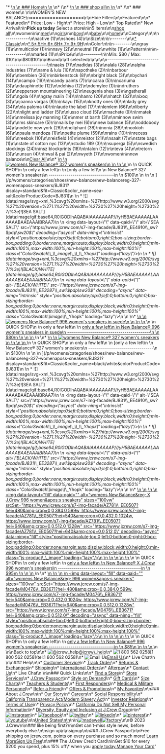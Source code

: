 "*   [\n    \n    ### Home\n    \n    ](/)\n*   /\n*   [\n    \n    ### shop all\n    \n    ](/all)\n*   /\n*   ### women\n    \n\nWOMEN'S NEW BALANCE\n===================\n\nHide Filters\n\nFeatured\n\n*   Featured\n*   Price: Low - High\n*   Price: High - Low\n*   Top Rated\n*   New Arrival\n\n**Pick up today** Select a store\n\n5 items\n\n[shop all](/all/?crawl=no)\n\nwomen\n\n[men](/all/mens?crawl=no)\n\n[girls](/all/girls?crawl=no)\n\n[boys](/all/boys?crawl=no)\n\n[baby](/all/baby?crawl=no)\n\n[home](/all/home?crawl=no)\n\nCategory\n\n\n------------\n\n[](/all/womens?sub-categories=womens-shopall-active&brand=NEW%20BALANCE&crawl=no)active (1)\n\n[](/all/womens?sub-categories=womens-shopall-shoes&brand=NEW%20BALANCE&crawl=no)shoes (4)\n\nSize\n\n\n--------\n\n[*   Classic](/all/womens?brand=NEW%20BALANCE&crawl=no&fit=Classic)\n\n[*   5](/all/womens?brand=NEW%20BALANCE&crawl=no&size=5%20MEDIUM)[*   5H](/all/womens?brand=NEW%20BALANCE&crawl=no&size=5H%20MEDIUM)[*   6](/all/womens?brand=NEW%20BALANCE&crawl=no&size=6%20MEDIUM)[*   6H](/all/womens?brand=NEW%20BALANCE&crawl=no&size=6H%20MEDIUM)[*   7](/all/womens?brand=NEW%20BALANCE&crawl=no&size=7%20MEDIUM)[*   9](/all/womens?brand=NEW%20BALANCE&crawl=no&size=9%20MEDIUM)[*   9H](/all/womens?brand=NEW%20BALANCE&crawl=no&size=9H%20MEDIUM)\n\nColor\n\n\n---------\n\n[](/all/womens?brand=NEW%20BALANCE&crawl=no&l_color=root-gray)gray (1)\n\n[](/all/womens?brand=NEW%20BALANCE&crawl=no&l_color=root-multicolor)multicolor (1)\n\n[](/all/womens?brand=NEW%20BALANCE&crawl=no&l_color=root-navy)navy (2)\n\n[](/all/womens?brand=NEW%20BALANCE&crawl=no&l_color=root-neutral)neutral (1)\n\n[](/all/womens?brand=NEW%20BALANCE&crawl=no&l_color=root-white)white (1)\n\nPattern\n\n\n-----------\n\n[](/all/womens?brand=NEW%20BALANCE&crawl=no&l_pattern=root-marled)marled (1)\n\nPrice\n\n\n---------\n\nMin: $80 / Max: $101\n\n$80$101\n\nBrand\n\n1 selected[](/all/womens?crawl=no)\n\n\n\n\n-----------------------------------------------\n\n[](/all/womens?brand=AAKS,NEW%20BALANCE&crawl=no)aaks (7)\n\n[](/all/womens?brand=ADIDAS,NEW%20BALANCE&crawl=no)adidas (3)\n\n[](/all/womens?brand=ALALA,NEW%20BALANCE&crawl=no)alala (28)\n\n[](/all/womens?brand=ALPHA%20INDUSTRIES,NEW%20BALANCE&crawl=no)alpha industries (7)\n\n[](/all/womens?brand=AME%20%26%20LULU,NEW%20BALANCE&crawl=no)ame & lulu (10)\n\n[](/all/womens?brand=APOTHEKE,NEW%20BALANCE&crawl=no)apotheke (2)\n\n[](/all/womens?brand=BARBOUR,NEW%20BALANCE&crawl=no)barbour (6)\n\n[](/all/womens?brand=BEMBIEN,NEW%20BALANCE&crawl=no)bembien (26)\n\n[](/all/womens?brand=Birkenstock,NEW%20BALANCE&crawl=no)birkenstock (8)\n\n[](/all/womens?brand=BRIGHT%20BLACK,NEW%20BALANCE&crawl=no)bright black (3)\n\n[](/all/womens?brand=BYCHARI,NEW%20BALANCE&crawl=no)bychari (14)\n\n[](/all/womens?brand=CAMPO,NEW%20BALANCE&crawl=no)campo (19)\n\n[](/all/womens?brand=CANDY%20PAINTS,NEW%20BALANCE&crawl=no)candy paints (7)\n\n[](/all/womens?brand=CARAA,NEW%20BALANCE&crawl=no)caraa (5)\n\n[](/all/womens?brand=CARIUMA,NEW%20BALANCE&crawl=no)cariuma (3)\n\n[](/all/womens?brand=DAUPHINETTE,NEW%20BALANCE&crawl=no)dauphinette (12)\n\n[](/all/womens?brand=DEHIYA,NEW%20BALANCE&crawl=no)dehiya (12)\n\n[](/all/womens?brand=DEMYLEE,NEW%20BALANCE&crawl=no)demylee (1)\n\n[](/all/womens?brand=DRUTHERS,NEW%20BALANCE&crawl=no)druthers (2)\n\n[](/all/womens?brand=EPPERSON%20MOUNTAINEERING,NEW%20BALANCE&crawl=no)epperson mountaineering (2)\n\n[](/all/womens?brand=EUGENIA%20SHEA,NEW%20BALANCE&crawl=no)eugenia shea (3)\n\n[](/all/womens?brand=GATHERALL,NEW%20BALANCE&crawl=no)gatherall (2)\n\n[](/all/womens?brand=GOLA,NEW%20BALANCE&crawl=no)gola (4)\n\n[](/all/womens?brand=GRAY%20MALIN,NEW%20BALANCE&crawl=no)gray malin (14)\n\n[](/all/womens?brand=HANRO,NEW%20BALANCE&crawl=no)hanro (20)\n\n[](/all/womens?brand=HATCH,NEW%20BALANCE&crawl=no)hatch (32)\n\n[](/all/womens?brand=IXOQ,NEW%20BALANCE&crawl=no)ixoq (3)\n\n[](/all/womens?brand=JOANNA%20VARGAS,NEW%20BALANCE&crawl=no)joanna vargas (8)\n\n[](/all/womens?brand=KAYU,NEW%20BALANCE&crawl=no)kayu (15)\n\n[](/all/womens?brand=KNOTTY%20ONES,NEW%20BALANCE&crawl=no)knotty ones (6)\n\n[](/all/womens?brand=LADY%20GREY,NEW%20BALANCE&crawl=no)lady grey (34)\n\n[](/all/womens?brand=LA%20PALOMA,NEW%20BALANCE&crawl=no)la paloma (4)\n\n[](/all/womens?brand=LAUDE%20THE%20LABEL,NEW%20BALANCE&crawl=no)laude the label (17)\n\n[](/all/womens?brand=LEMLEM,NEW%20BALANCE&crawl=no)lemlem (66)\n\n[](/all/womens?brand=LIBERTY,NEW%20BALANCE&crawl=no)liberty (22)\n\n[](/all/womens?brand=LIGHT%20AND%20LADDER,NEW%20BALANCE&crawl=no)light and ladder (5)\n\n[](/all/womens?brand=LUSSO%20CLOUD,NEW%20BALANCE&crawl=no)lusso cloud (5)\n\n[](/all/womens?brand=MACHETE,NEW%20BALANCE&crawl=no)machete (9)\n\n[](/all/womens?brand=MATEK,NEW%20BALANCE&crawl=no)matek (4)\n\n[](/all/womens?brand=MELISSA%20JOY%20MANNING,NEW%20BALANCE&crawl=no)melissa joy manning (3)\n\n[](/all/womens?brand=MER%20ST%20BARTH,NEW%20BALANCE&crawl=no)mer st barth (3)\n\n[](/all/womens?brand=MINNOW%20SWIM,NEW%20BALANCE&crawl=no)minnow swim (3)\n\n[](/all/womens?brand=MS%20SKINCARE,NEW%20BALANCE&crawl=no)ms skincare (5)\n\n[](/all/womens?brand=NAILS%20BY%20MEI,NEW%20BALANCE&crawl=no)nails by mei (6)\n\n[](/all/womens?crawl=no)new balance (5)\n\n[](/all/womens?brand=NEW%20BALANCE,ODDOBODY&crawl=no)oddobody (4)\n\n[](/all/womens?brand=NEW%20BALANCE,ODETTE%20NEW%20YORK&crawl=no)odette new york (26)\n\n[](/all/womens?brand=NEW%20BALANCE,OLIPHANT&crawl=no)oliphant (38)\n\n[](/all/womens?brand=NEW%20BALANCE,ONIA&crawl=no)onia (38)\n\n[](/all/womens?brand=NEW%20BALANCE,OOKIOH&crawl=no)ookioh (6)\n\n[](/all/womens?brand=NEW%20BALANCE,PAULA%20MENDOZA&crawl=no)paula mendoza (1)\n\n[](/all/womens?brand=NEW%20BALANCE,PETITE%20PLUME&crawl=no)petite plume (59)\n\n[](/all/womens?brand=NEW%20BALANCE,RAINS&crawl=no)rains (10)\n\n[](/all/womens?brand=NEW%20BALANCE,RECESS&crawl=no)recess (8)\n\n[](/all/womens?brand=NEW%20BALANCE,REEBOK&crawl=no)reebok (10)\n\n[](/all/womens?brand=NEW%20BALANCE,REISFIELD&crawl=no)reisfield (4)\n\n[](/all/womens?brand=NEW%20BALANCE,REISTOR&crawl=no)reistor (21)\n\n[](/all/womens?brand=NEW%20BALANCE,SAALT&crawl=no)saalt (7)\n\n[](/all/womens?brand=NEW%20BALANCE,STATE%20BAGS&crawl=no)state bags (1)\n\n[](/all/womens?brand=NEW%20BALANCE,STATE%20OF%20COTTON%20NYC&crawl=no)state of cotton nyc (13)\n\n[](/all/womens?brand=NEW%20BALANCE,STUDIO%20189&crawl=no)studio 189 (3)\n\n[](/all/womens?brand=NEW%20BALANCE,SUPERGA&crawl=no)superga (5)\n\n[](/all/womens?brand=NEW%20BALANCE,SWEDISH%20STOCKINGS&crawl=no)swedish stockings (24)\n\n[](/all/womens?brand=NEW%20BALANCE,SZ%20BLOCKPRINTS&crawl=no)sz blockprints (18)\n\n[](/all/womens?brand=NEW%20BALANCE,TALON&crawl=no)talon (12)\n\n[](/all/womens?brand=NEW%20BALANCE,TEVA&crawl=no)teva (4)\n\n[](/all/womens?brand=NEW%20BALANCE,TRETORN&crawl=no)tretorn (3)\n\n[](/all/womens?brand=NEW%20BALANCE,UNSUN&crawl=no)unsun (4)\n\n[](/all/womens?brand=NEW%20BALANCE,WAL%20%26%20PAI&crawl=no)wal & pai (2)\n\n[](/all/womens?brand=NEW%20BALANCE,WYETH&crawl=no)wyeth (7)\n\nwomen[](/all/?crawl=no)\n\nnew balance[](/all/womens?crawl=no)\n\n[Clear All](/all/?crawl=no)\n\n*   [\n    \n    ![womens New Balance&reg; 327 women&apos;s sneakers](https://www.jcrew.com/s7-img-facade/BJ831_EE4910?hei=640&crop=0,0,512,0)\n    \n    \n    \n    ](/p/womens/categories/shoes/new-balance/new-balancereg-327-womenaposs-sneakers/BJ831?display=standard&fit=Classic&color_name=sea-salt&colorProductCode=BJ831)\n    \n    QUICK SHOP\n    \n    only a few left\n    \n    [only a few left\n    \n    New Balance® 327 women's sneakers\n    ---------------------------------\n    \n    $100\n    \n    \n    \n    ](/p/womens/categories/shoes/new-balance/new-balancereg-327-womenaposs-sneakers/BJ831?display=standard&fit=Classic&color_name=sea-salt&colorProductCode=BJ831)\n    \n    *   ![](data:image/svg+xml,%3csvg%20xmlns=%27http://www.w3.org/2000/svg%27%20version=%271.1%27%20width=%2730%27%20height=%2730%27/%3e)![SEA SALT](data:image/gif;base64,R0lGODlhAQABAIAAAAAAAP///yH5BAEAAAAALAAAAAABAAEAAAIBRAA7)\n        \n        <img data-layout=\"\" data-qaid=\"\" alt=\"SEA SALT\" src=\"https://www.jcrew.com/s7-img-facade/BJ831\\_EE4910\\_sw?$pdp\\_sw20$\" decoding=\"async\" data-nimg=\"intrinsic\" style=\"position:absolute;top:0;left:0;bottom:0;right:0;box-sizing:border-box;padding:0;border:none;margin:auto;display:block;width:0;height:0;min-width:100%;max-width:100%;min-height:100%;max-height:100%\" class=\"ColorSwatch\\_\\_image\\_\\_\\_Yhopk\" loading=\"lazy\"/>\n        \n    *   ![](data:image/svg+xml,%3csvg%20xmlns=%27http://www.w3.org/2000/svg%27%20version=%271.1%27%20width=%2730%27%20height=%2730%27/%3e)![BLACK/WHITE](data:image/gif;base64,R0lGODlhAQABAIAAAAAAAP///yH5BAEAAAAALAAAAAABAAEAAAIBRAA7)\n        \n        <img data-layout=\"\" data-qaid=\"\" alt=\"BLACK/WHITE\" src=\"https://www.jcrew.com/s7-img-facade/BJ831\\_EE3287\\_sw?$pdp\\_sw20$\" decoding=\"async\" data-nimg=\"intrinsic\" style=\"position:absolute;top:0;left:0;bottom:0;right:0;box-sizing:border-box;padding:0;border:none;margin:auto;display:block;width:0;height:0;min-width:100%;max-width:100%;min-height:100%;max-height:100%\" class=\"ColorSwatch\\_\\_image\\_\\_\\_Yhopk\" loading=\"lazy\"/>\n        \n    \n*   [\n    \n    ![womens New Balance&reg; 996 women&apos;s sneakers in suede](https://www.jcrew.com/s7-img-facade/AR522_EB7522?hei=640&crop=0,0,512,0)\n    \n    \n    \n    ](/p/womens/categories/clothing/active/new-balancereg-996-womenaposs-sneakers-in-suede/AR522?display=standard&fit=Classic&color_name=navy/sand&colorProductCode=AR522)\n    \n    QUICK SHOP\n    \n    only a few left\n    \n    [only a few left\n    \n    New Balance® 996 women's sneakers in suede\n    ------------------------------------------\n    \n    $80\n    \n    \n    \n    ](/p/womens/categories/clothing/active/new-balancereg-996-womenaposs-sneakers-in-suede/AR522?display=standard&fit=Classic&color_name=navy/sand&colorProductCode=AR522)\n    \n*   [\n    \n    ![womens New Balance&reg; 327 women&apos;s sneakers](https://www.jcrew.com/s7-img-facade/BJ831_EE3287?hei=640&crop=0,0,512,0)\n    \n    \n    \n    ](/p/womens/categories/shoes/new-balance/new-balancereg-327-womenaposs-sneakers/BJ831?display=standard&fit=Classic&color_name=black/white&colorProductCode=BJ831)\n    \n    QUICK SHOP\n    \n    only a few left\n    \n    [only a few left\n    \n    New Balance® 327 women's sneakers\n    ---------------------------------\n    \n    $100\n    \n    \n    \n    ](/p/womens/categories/shoes/new-balance/new-balancereg-327-womenaposs-sneakers/BJ831?display=standard&fit=Classic&color_name=black/white&colorProductCode=BJ831)\n    \n    *   ![](data:image/svg+xml,%3csvg%20xmlns=%27http://www.w3.org/2000/svg%27%20version=%271.1%27%20width=%2730%27%20height=%2730%27/%3e)![SEA SALT](data:image/gif;base64,R0lGODlhAQABAIAAAAAAAP///yH5BAEAAAAALAAAAAABAAEAAAIBRAA7)\n        \n        <img data-layout=\"\" data-qaid=\"\" alt=\"SEA SALT\" src=\"https://www.jcrew.com/s7-img-facade/BJ831\\_EE4910\\_sw?$pdp\\_sw20$\" decoding=\"async\" data-nimg=\"intrinsic\" style=\"position:absolute;top:0;left:0;bottom:0;right:0;box-sizing:border-box;padding:0;border:none;margin:auto;display:block;width:0;height:0;min-width:100%;max-width:100%;min-height:100%;max-height:100%\" class=\"ColorSwatch\\_\\_image\\_\\_\\_Yhopk\" loading=\"lazy\"/>\n        \n    *   ![](data:image/svg+xml,%3csvg%20xmlns=%27http://www.w3.org/2000/svg%27%20version=%271.1%27%20width=%2730%27%20height=%2730%27/%3e)![BLACK/WHITE](data:image/gif;base64,R0lGODlhAQABAIAAAAAAAP///yH5BAEAAAAALAAAAAABAAEAAAIBRAA7)\n        \n        <img data-layout=\"\" data-qaid=\"\" alt=\"BLACK/WHITE\" src=\"https://www.jcrew.com/s7-img-facade/BJ831\\_EE3287\\_sw?$pdp\\_sw20$\" decoding=\"async\" data-nimg=\"intrinsic\" style=\"position:absolute;top:0;left:0;bottom:0;right:0;box-sizing:border-box;padding:0;border:none;margin:auto;display:block;width:0;height:0;min-width:100%;max-width:100%;min-height:100%;max-height:100%\" class=\"ColorSwatch\\_\\_image\\_\\_\\_Yhopk\" loading=\"lazy\"/>\n        \n    \n*   [\n    \n    ![womens New Balance&reg; X J.Crew 996 women&apos;s sneakers](data:image/gif;base64,R0lGODlhAQABAIAAAAAAAP///yH5BAEAAAAALAAAAAABAAEAAAIBRAA7)\n    \n    <img data-layout=\"fill\" data-qaid=\"\" alt=\"womens New Balance&amp;reg; X J.Crew 996 women&amp;apos;s sneakers\" sizes=\"100vw\" srcSet=\"https://www.jcrew.com/s7-img-facade/AZ781\\_EE0507?hei=480&amp;crop=0,0,384,0 599w, https://www.jcrew.com/s7-img-facade/AZ781\\_EE0507?hei=540&amp;crop=0,0,432,0 1024w, https://www.jcrew.com/s7-img-facade/AZ781\\_EE0507?hei=640&amp;crop=0,0,512,0 1328w\" src=\"https://www.jcrew.com/s7-img-facade/AZ781\\_EE0507?hei=640&amp;crop=0,0,512,0\" decoding=\"async\" data-nimg=\"fill\" style=\"position:absolute;top:0;left:0;bottom:0;right:0;box-sizing:border-box;padding:0;border:none;margin:auto;display:block;width:0;height:0;min-width:100%;max-width:100%;min-height:100%;max-height:100%\" class=\"js-product\\_\\_image\" loading=\"lazy\"/>\n    \n    \n    \n    \n    \n    ](/p/womens/categories/shoes/new-balance/new-balancereg-x-jcrew-996-womenaposs-sneakers/AZ781?display=standard&fit=Classic&color_name=marblehead/seasalt/indi&colorProductCode=AZ781)\n    \n    QUICK SHOP\n    \n    only a few left\n    \n    [only a few left\n    \n    New Balance® X J.Crew 996 women's sneakers\n    ------------------------------------------\n    \n    $95\n    \n    \n    \n    ](/p/womens/categories/shoes/new-balance/new-balancereg-x-jcrew-996-womenaposs-sneakers/AZ781?display=standard&fit=Classic&color_name=marblehead/seasalt/indi&colorProductCode=AZ781)\n    \n*   [\n    \n    ![womens New Balance&reg; 996 women&apos;s sneakers](data:image/gif;base64,R0lGODlhAQABAIAAAAAAAP///yH5BAEAAAAALAAAAAABAAEAAAIBRAA7)\n    \n    <img data-layout=\"fill\" data-qaid=\"\" alt=\"womens New Balance&amp;reg; 996 women&amp;apos;s sneakers\" sizes=\"100vw\" srcSet=\"https://www.jcrew.com/s7-img-facade/M0476\\_EB3671?hei=480&amp;crop=0,0,384,0 599w, https://www.jcrew.com/s7-img-facade/M0476\\_EB3671?hei=540&amp;crop=0,0,432,0 1024w, https://www.jcrew.com/s7-img-facade/M0476\\_EB3671?hei=640&amp;crop=0,0,512,0 1328w\" src=\"https://www.jcrew.com/s7-img-facade/M0476\\_EB3671?hei=640&amp;crop=0,0,512,0\" decoding=\"async\" data-nimg=\"fill\" style=\"position:absolute;top:0;left:0;bottom:0;right:0;box-sizing:border-box;padding:0;border:none;margin:auto;display:block;width:0;height:0;min-width:100%;max-width:100%;min-height:100%;max-height:100%\" class=\"js-product\\_\\_image\" loading=\"lazy\"/>\n    \n    \n    \n    \n    \n    ](/p/womens/categories/shoes/new-balance/new-balancereg-996-womenaposs-sneakers/M0476?display=standard&fit=Classic&color_name=navy/copper&colorProductCode=M0476)\n    \n    QUICK SHOP\n    \n    only a few left\n    \n    [only a few left\n    \n    New Balance® 996 women's sneakers\n    ---------------------------------\n    \n    $85\n    \n    \n    \n    ](/p/womens/categories/shoes/new-balance/new-balancereg-996-womenaposs-sneakers/M0476?display=standard&fit=Classic&color_name=navy/copper&colorProductCode=M0476)\n    \n\nBack to top\n\n*   ![@jcrew_help](/next-static/images/sidecar-modules/footer/twitter-2.svg)[@jcrew\\_help](https://twitter.com/jcrew_help)\n*   ![1 800 562 0258](/next-static/images/sidecar-modules/footer/phone-2.svg)[1 800 562 0258](tel:1 800 562 0258)\n*   ![Email Us](/next-static/images/sidecar-modules/footer/email.svg)[Email Us](mailto:help@jcrew.com)\n*   Live Chat\n    \n\n### Help\n\n*   [Customer Service](/help/customer-service)\n*   [Track Order](/help/order-status)\n*   [Returns & Exchanges](/help/returns-exchanges)\n*   [Shipping](/help/shipping-handling)\n*   [International Orders](/help/international-orders)\n*   [Afterpay](/afterpay-faq)\n*   [Contact Us](/help/contact-us)\n*   Live Chat\n    \n\n### Quick Links\n\n*   [Find a Store](https://stores.jcrew.com/search)\n*   [Store Services](/s/store-services)\n*   [J.Crew Passport](/s/rewards)\n*   [Style on Demand](/s/style-on-demand)\n*   [Gift Cards](/help/gift-card)\n*   [Size Charts](/r/size-charts)\n*   [Teachers & Students](/s/teacher-student-discount)\n*   [First Responders](/s/military-medical-first-responder-discount)\n*   [Medical & Military Personnel](/s/military-medical-first-responder-discount)\n*   [Refer a Friend](/share)\n*   [Offers & Promotions](/best-deals)\n*   [My Favorites](/favorites)\n\n### About J.Crew\n\n*   [Our Story](/s/aboutus)\n*   [Careers](https://jobs.jcrew.com)\n*   [Social Responsibility](/s/corporate-responsibility)\n*   [California Transparency Act/Modern Slavery Act](/s/CSR-california-transparency-act)\n*   [Investor Relations](https://investors.jcrew.com)\n*   [Terms of Use](/help/terms-of-use)\n*   [Privacy Policy](/help/privacy-policy)\n*   [California Do Not Sell My Personal Information](https://jcrew.clarip.com/dsr/create?brand=jcrew&type=3)\n*   [Diversity, Equity and Inclusion at J.Crew Group](/s/diversity-equity-inclusion)\n\n*   [![instagram](/next-static/images/sidecar-modules/footer/instagram-2.svg)](http://instagram.com/jcrew)\n*   [![facebook](/next-static/images/sidecar-modules/footer/facebook-2.svg)](https://www.facebook.com/jcrew)\n*   [![twitter](/next-static/images/sidecar-modules/footer/twitter-2.svg)](https://twitter.com/jcrew)\n*   [![linkedin](/next-static/images/sidecar-modules/footer/linkedin.svg)](https://www.linkedin.com/company/j-crew)\n*   [![pinterest](/next-static/images/sidecar-modules/footer/pinterest-2.svg)](http://pinterest.com/jcrew/)\n*   [![youtube](/next-static/images/sidecar-modules/footer/youtube-2.svg)](http://www.youtube.com/user/jcrewinsider)\n\n[United States\n\n](/r/context-chooser)\n\n[![madewell](/next-static/images/sidecar-modules/footer/madewell.svg)](https://www.madewell.com)[![factory](/next-static/images/sidecar-modules/navigation/jcrew-factory-logo-black.svg)](https://factory.jcrew.com)\n\n© 2023 J.Crew\n\n### like being first?\n\nGet can't-miss style news, before everybody else.\n\nsign up\n\nsignup\n\n### J.Crew Passport\n\nFree shipping on jcrew.com, points on every purchase and so much more! [Learn More](/s/rewards)[Sign Up Free](/?register=true)\n\n### The J.Crew Credit Card\n\nGet $10 for every $200 you spend, plus 15% off\\* when you [apply today.](/s/credit-card)[Manage Your Card](https://d.comenity.net/jcrew/)"